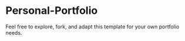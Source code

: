 # Personal-Portfolio
Feel free to explore, fork, and adapt this template for your own portfolio needs.

